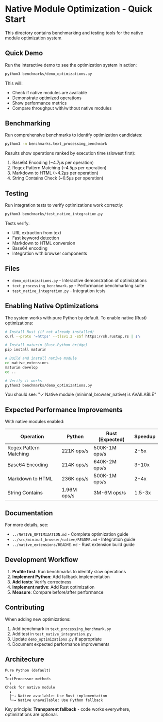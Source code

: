 # Native Module Optimization - Quick Start

This directory contains benchmarking and testing tools for the native module optimization system.

## Quick Demo

Run the interactive demo to see the optimization system in action:

```bash
python3 benchmarks/demo_optimizations.py
```

This will:
- Check if native modules are available
- Demonstrate optimized operations
- Show performance metrics
- Compare throughput with/without native modules

## Benchmarking

Run comprehensive benchmarks to identify optimization candidates:

```bash
python3 -m benchmarks.text_processing_benchmark
```

Results show operations ranked by execution time (slowest first):
1. Base64 Encoding (~4.7μs per operation)
2. Regex Pattern Matching (~4.5μs per operation)
3. Markdown to HTML (~4.2μs per operation)
4. String Contains Check (~0.5μs per operation)

## Testing

Run integration tests to verify optimizations work correctly:

```bash
python3 benchmarks/test_native_integration.py
```

Tests verify:
- URL extraction from text
- Fast keyword detection
- Markdown to HTML conversion
- Base64 encoding
- Integration with browser components

## Files

- `demo_optimizations.py` - Interactive demonstration of optimizations
- `text_processing_benchmark.py` - Performance benchmarking suite
- `test_native_integration.py` - Integration tests

## Enabling Native Optimizations

The system works with pure Python by default. To enable native (Rust) optimizations:

```bash
# Install Rust (if not already installed)
curl --proto '=https' --tlsv1.2 -sSf https://sh.rustup.rs | sh

# Install maturin (Rust-Python bridge)
pip install maturin

# Build and install native module
cd native_extensions
maturin develop
cd ..

# Verify it works
python3 benchmarks/demo_optimizations.py
```

You should see: "✓ Native module (minimal_browser_native) is AVAILABLE"

## Expected Performance Improvements

With native modules enabled:

| Operation              | Python     | Rust (Expected) | Speedup |
|------------------------|------------|-----------------|---------|
| Regex Pattern Matching | 221K ops/s | 500K-1M ops/s   | 2-5x    |
| Base64 Encoding        | 214K ops/s | 640K-2M ops/s   | 3-10x   |
| Markdown to HTML       | 236K ops/s | 500K-1M ops/s   | 2-4x    |
| String Contains        | 1.96M ops/s| 3M-6M ops/s     | 1.5-3x  |

## Documentation

For more details, see:
- `../NATIVE_OPTIMIZATION.md` - Complete optimization guide
- `../src/minimal_browser/native/README.md` - Integration guide
- `../native_extensions/README.md` - Rust extension build guide

## Development Workflow

1. **Profile first**: Run benchmarks to identify slow operations
2. **Implement Python**: Add fallback implementation
3. **Add tests**: Verify correctness
4. **Implement native**: Add Rust optimization
5. **Measure**: Compare before/after performance

## Contributing

When adding new optimizations:
1. Add benchmark in `text_processing_benchmark.py`
2. Add test in `test_native_integration.py`
3. Update `demo_optimizations.py` if appropriate
4. Document expected performance improvements

## Architecture

```
Pure Python (default)
  ↓
TextProcessor methods
  ↓
Check for native module
  ↓
  ├─→ Native available: Use Rust implementation
  └─→ Native unavailable: Use Python fallback
```

Key principle: **Transparent fallback** - code works everywhere, optimizations are optional.
